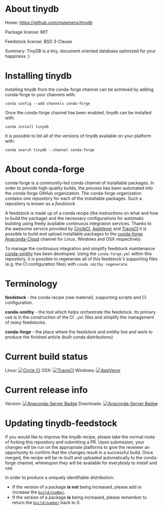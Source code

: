 About tinydb
============

Home: https://github.com/msiemens/tinydb

Package license: MIT

Feedstock license: BSD 3-Clause

Summary: TinyDB is a tiny, document oriented database optimized for your happiness :)




Installing tinydb
=================

Installing tinydb from the conda-forge channel can be achieved by adding conda-forge to your channels with:

```
conda config --add channels conda-forge
```

Once the conda-forge channel has been enabled, tinydb can be installed with:

```
conda install tinydb
```

It is possible to list all of the versions of tinydb available on your platform with:

```
conda search tinydb --channel conda-forge
```


About conda-forge
=================

conda-forge is a community-led conda channel of installable packages.
In order to provide high-quality builds, the process has been automated into the
conda-forge GitHub organization. The conda-forge organization contains one repository 
for each of the installable packages. Such a repository is known as a *feedstock*.

A feedstock is made up of a conda recipe (the instructions on what and how to build
the package) and the necessary configurations for automatic building using freely
available continuous integration services. Thanks to the awesome service provided by
[CircleCI](https://circleci.com/), [AppVeyor](http://www.appveyor.com/)
and [TravisCI](https://travis-ci.org/) it is possible to build and upload installable
packages to the [conda-forge](https://anaconda.org/conda-forge)
[Anaconda-Cloud](http://docs.anaconda.org/) channel for Linux, Windows and OSX respectively.

To manage the continuous integration and simplify feedstock maintenance
[conda-smithy](http://github.com/conda-forge/conda-smithy) has been developed.
Using the ``conda-forge.yml`` within this repository, it is possible to regenerate all of
this feedstock's supporting files (e.g. the CI configuration files) with ``conda smithy regenerate``.


Terminology
===========

**feedstock** - the conda recipe (raw material), supporting scripts and CI configuration.

**conda-smithy** - the tool which helps orchestrate the feedstock.
                   Its primary use is in the construction of the CI ``.yml`` files
                   and simplify the management of *many* feedstocks.

**conda-forge** - the place where the feedstock and smithy live and work to
                  produce the finished article (built conda distributions)

Current build status
====================

Linux: [![Circle CI](https://circleci.com/gh/conda-forge/tinydb-feedstock.svg?style=svg)](https://circleci.com/gh/conda-forge/tinydb-feedstock)
OSX: [![TravisCI](https://travis-ci.org/conda-forge/tinydb-feedstock.svg?branch=master)](https://travis-ci.org/conda-forge/tinydb-feedstock) 
Windows: [![AppVeyor](https://ci.appveyor.com/api/projects/status/github/conda-forge/tinydb-feedstock?svg=True)](https://ci.appveyor.com/project/conda-forge/tinydb-feedstock/branch/master)

Current release info
====================
Version: [![Anaconda-Server Badge](https://anaconda.org/conda-forge/tinydb/badges/version.svg)](https://anaconda.org/conda-forge/tinydb)
Downloads: [![Anaconda-Server Badge](https://anaconda.org/conda-forge/tinydb/badges/downloads.svg)](https://anaconda.org/conda-forge/tinydb)


Updating tinydb-feedstock
=========================

If you would like to improve the tinydb recipe, please take the normal
route of forking this repository and submitting a PR. Upon submission, your changes will
be run on the appropriate platforms to give the reviewer an opportunity to confirm that the
changes result in a successful build. Once merged, the recipe will be re-built and uploaded
automatically to the conda-forge channel, whereupon they will be available for everybody to
install and use.

In order to produce a uniquely identifiable distribution:
 * If the version of a package **is not** being increased, please add or increase
   the [``build/number``](http://conda.pydata.org/docs/building/meta-yaml.html#build-number-and-string). 
 * If the version of a package **is** being increased, please remember to return
   the [``build/number``](http://conda.pydata.org/docs/building/meta-yaml.html#build-number-and-string)
   back to 0.
